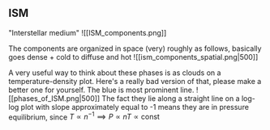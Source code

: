 ## ISM
"Interstellar medium" 
![[ISM_components.png]]

The components are organized in space (very) roughly as follows, basically goes dense + cold to diffuse and hot
![[ism_components_spatial.png|500]]

A very useful way to think about these phases is as clouds on a temperature-density plot. Here's a really bad version of that, please make a better one for yourself. The blue is most prominent line.
![[phases_of_ISM.png|500]]
The fact they lie along a straight line on a log-log plot with slope approximately equal to -1 means they are in pressure equilibrium, since $T\propto n^{-1} \implies P\propto nT \propto \text{const}$
